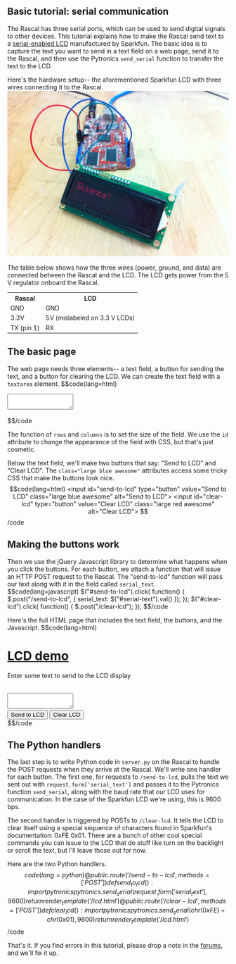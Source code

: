 ## Basic tutorial: serial communication ##

The Rascal has three serial ports, which can be used to send digital signals to other devices. This tutorial explains how to make the Rascal send text to a [serial-enabled LCD][1] manufactured by Sparkfun. The basic idea is to capture the text you want to send in a text field on a web page, send it to the Rascal, and then use the Pytronics <code>send_serial</code> function to transfer the text to the LCD.

Here's the hardware setup-- the aforementioned Sparkfun LCD with three wires connecting it to the Rascal.
<img src="/img/lcd-and-rascal.jpg">

The table below shows how the three wires (power, ground, and data) are connected between the Rascal and the LCD. The LCD gets power from the 5 V regulator onboard the Rascal.
<table class="zebra">
    <tr><th>Rascal</th><th>LCD</th></tr>
    <tr><td>GND</td><td>GND</td></tr>
    <tr><td>3.3V</td><td>5V (mislabeled on 3.3 V LCDs)</td></tr>
    <tr><td>TX (pin 1)</td><td>RX</td></tr>
</table>

## The basic page ##

The web page needs three elements-- a text field, a button for sending the text, and a button for clearing the LCD. We can create the text field with a <code>textarea</code> element.
$$code(lang=html)
<textarea rows="2" cols="16" id="serial_text"></textarea>
$$/code

The function of <code>rows</code> and <code>columns</code> is to set the size of the field. We use the <code>id</code> attribute to change the appearance of the field with CSS, but that's just cosmetic.

Below the text field, we'll make two buttons that say: "Send to LCD" and "Clear LCD". The <code>class="large blue awesome"</code> attributes access some tricky CSS that make the buttons look nice.
$$code(lang=html)
<input id="send-to-lcd" type="button" value="Send to LCD" class="large blue awesome" alt="Send to LCD">
<input id="clear-lcd" type="button" value="Clear LCD" class="large red awesome" alt="Clear LCD">
$$/code

## Making the buttons work ##

Then we use the jQuery Javascript library to determine what happens when you click the buttons. For each button, we attach a function that will issue an HTTP POST request to the Rascal. The "send-to-lcd" function will pass our text along with it in the field called <code>serial_text</code>.
$$code(lang=javascript)
$("#send-to-lcd").click( function() {
    $.post("/send-to-lcd", { serial_text: $("#serial-text").val() });
});
$("#clear-lcd").click( function() {
    $.post("/clear-lcd");
});
$$/code

Here's the full HTML page that includes the text field, the buttons, and the Javascript.
$$code(lang=html)
<html>
<head>
    <meta charset="utf-8">
    <title>LCD demo</title>
    <link rel="stylesheet" type="text/css" href="/static/demo.css">
    <link rel="shortcut icon" href="/static/favicon.ico">
    <script src="/static/jquery-1.5.js"></script>
</head>
<body>
    <div class="rascalcontent">
        <h1><a href="/lcd.html">LCD demo</a></h1>
        <p>Enter some text to send to the LCD display</p><br />
        <textarea rows="2" cols="16" id="serial-text"></textarea><br />
        <input id="send-to-lcd" type="button" value="Send to LCD" class="large blue awesome" alt="Send to LCD">
        <input id="clear-lcd" type="button" value="Clear LCD" class="large red awesome" alt="Clear LCD">
    </div>
    <script language="javascript" type="text/javascript">
    $("#send-to-lcd").click( function() {
        $.post("/send-to-lcd", { serial_text: $("#serial-text").val() });
    });
    $("#clear-lcd").click( function() {
        $.post("/clear-lcd");
    });
    </script>
</body>
</html>
$$/code

## The Python handlers ##

The last step is to write Python code in <code>server.py</code> on the Rascal to handle the POST requests when they arrive at the Rascal. We'll write one handler for each button. The first one, for requests to <code>/send-to-lcd</code>, pulls the text we sent out with <code>request.form['serial_text']</code> and passes it to the Pytronics function <code>send_serial</code>, along with the baud rate that our LCD uses for communication. In the case of the Sparkfun LCD we're using, this is 9600 bps.

The second handler is triggered by POSTs to <code>/clear-lcd</code>. It tells the LCD to clear itself using a special sequence of characters found in Sparkfun's documentation: 0xFE 0x01. There are a bunch of other cool special commands you can issue to the LCD that do stuff like turn on the backlight or scroll the text, but I'll leave those out for now.

Here are the two Python handlers.
$$code(lang=python)
@public.route('/send-to-lcd', methods=['POST'])
def send_to_lcd():
    import pytronics
    pytronics.send_serial(request.form['serial_text'], 9600)
    return render_template('/lcd.html')
@public.route('/clear-lcd', methods=['POST'])
def clear_lcd():
    import pytronics
    pytronics.send_serial(chr(0xFE) + chr(0x01), 9600)
    return render_template('/lcd.html')
$$/code

That's it. If you find errors in this tutorial, please drop a note in the [forums][2], and we'll fix it up.

[1]: http://www.sparkfun.com/products/9068
[2]: /forum/
